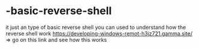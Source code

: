 # -basic-reverse-shell
it just an type of basic reverse shell you can used to understand how the reverse shell work 
https://developing-windows-remot-h3jz721.gamma.site/  => go on this link and see how this works
